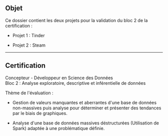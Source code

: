 ## Objet

Ce dossier contient les deux projets pour la validation du bloc 2 de la certification :

- Projet 1 : Tinder

- Projet 2 : Steam

---

## Certification 

Concepteur - Développeur en Science des Données  
Bloc 2 : Analyse exploratoire, descriptive et inférentielle de données

Thème de l'évaluation :

- Gestion de valeurs manquantes et aberrantes d'une base de données non-massives puis analyse pour déterminer et présenter des tendances par le biais de graphiques.
    
- Analyse d'une base de données massives déstructurées (Utilisation de Spark) adaptée à une problématique définie.
